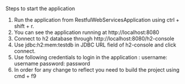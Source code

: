 Steps to start the application

1. Run the application from RestfulWebServicesApplication using ctrl + shift + r.
2. You can see the application running at http://localhost:8080
3. Connect to h2 database through http://localhost:8080/h2-console
4. Use jdbc:h2:mem:testdb in JDBC URL field of h2-console and click connect.
5. Use following credentials to login in the application : username: username password: password
6. In order for any change to reflect you need to build the project using cmd + f9